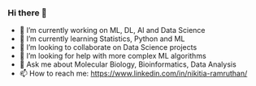 ### Hi there 👋

- 🔭 I’m currently working on ML, DL, AI and Data Science
- 🌱 I’m currently learning Statistics, Python and ML
- 👯 I’m looking to collaborate on Data Science projects
- 🤔 I’m looking for help with more complex ML algorithms
- 💬 Ask me about Molecular Biology, Bioinformatics, Data Analysis
- 📫 How to reach me: https://www.linkedin.com/in/nikitia-ramruthan/
